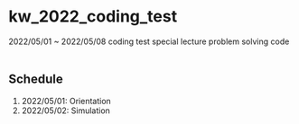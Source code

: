 # kw_2022_coding_test
2022/05/01 ~ 2022/05/08 coding test special lecture problem solving code
<br><br>
## Schedule
1. 2022/05/01: Orientation
2. 2022/05/02: Simulation

